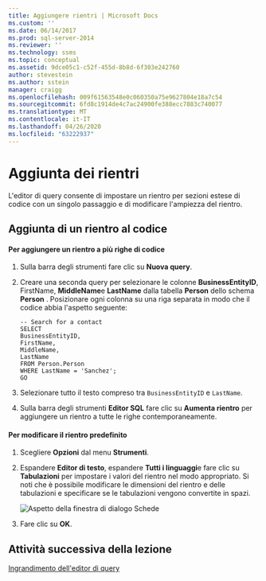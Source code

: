 ```yaml
---
title: Aggiungere rientri | Microsoft Docs
ms.custom: ''
ms.date: 06/14/2017
ms.prod: sql-server-2014
ms.reviewer: ''
ms.technology: ssms
ms.topic: conceptual
ms.assetid: 9dce05c1-c52f-455d-8b8d-6f303e242760
author: stevestein
ms.author: sstein
manager: craigg
ms.openlocfilehash: 009f61563548e0c060350a75e9627804e18a7c54
ms.sourcegitcommit: 6fd8c1914de4c7ac24900fe388ecc7883c740077
ms.translationtype: MT
ms.contentlocale: it-IT
ms.lasthandoff: 04/26/2020
ms.locfileid: "63222937"
---
```

# <a name="adding-indentation"></a>Aggiunta dei rientri
  L'editor di query consente di impostare un rientro per sezioni estese di codice con un singolo passaggio e di modificare l'ampiezza del rientro.  
  
## <a name="indenting-code"></a>Aggiunta di un rientro al codice  
  
#### <a name="to-indent-multiple-lines-of-code"></a>Per aggiungere un rientro a più righe di codice  
  
1.  Sulla barra degli strumenti fare clic su **Nuova query**.  
  
2.  Creare una seconda query per selezionare le colonne **BusinessEntityID**, FirstName, **MiddleName**e **LastName** dalla tabella **Person** dello schema **Person** . Posizionare ogni colonna su una riga separata in modo che il codice abbia l'aspetto seguente:  
  
    ```  
    -- Search for a contact  
    SELECT   
    BusinessEntityID,  
    FirstName,   
    MiddleName,   
    LastName  
    FROM Person.Person  
    WHERE LastName = 'Sanchez';  
    GO  
    ```  
  
3.  Selezionare tutto il testo compreso tra `BusinessEntityID` e `LastName`.  
  
4.  Sulla barra degli strumenti **Editor SQL** fare clic su **Aumenta rientro** per aggiungere un rientro a tutte le righe contemporaneamente.  
  
#### <a name="to-change-the-default-indentation"></a>Per modificare il rientro predefinito  
  
1.  Scegliere **Opzioni** dal menu **Strumenti**.  
  
2.  Espandere **Editor di testo**, espandere **Tutti i linguaggi**e fare clic su **Tabulazioni** per impostare i valori del rientro nel modo appropriato. Si noti che è possibile modificare le dimensioni del rientro e delle tabulazioni e specificare se le tabulazioni vengono convertite in spazi.  
  
     ![Aspetto della finestra di dialogo Schede](media/tabsdialog.gif "Aspetto della finestra di dialogo Schede")  
  
3.  Fare clic su **OK**.  
  
## <a name="next-task-in-lesson"></a>Attività successiva della lezione  
 [Ingrandimento dell'editor di query](lesson-2-3-maximizing-query-editor.md)  
  
  
